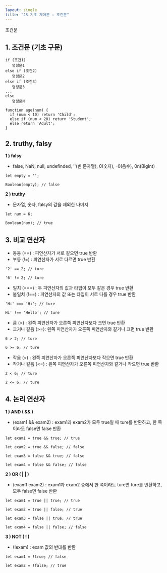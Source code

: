 ```yaml
---
layout: single
title: "JS 기초 제어문 : 조건문"
---
```


조건문

## 1. 조건문 (기초 구문)   

``` 
if (조건1)
   명령문1
else if (조건2)
   명령문2
else if (조건3)
   명령문3
...
else
   명령문N
``` 

```
function age(num) {
  if (num < 10) return 'Child';
  else if (num < 20) return 'Student';
  else return 'Adult';
}
```

## 2. truthy, falsy  

**1 ) falsy**  

- false, NaN, null, undefinded, ''(빈 문자열), 0(숫자), -0(음수), 0n(BigInt) 

``` 
let empty = ''; 

Boolean(empty); // false 
``` 

**2 ) truthy**  

- 문자열, 숫자, falsy의 값을 제외한 나머지  

``` 
let num = 6;

Boolean(num); // true 
```

## 3. 비교 연산자  

- 동등 (==) : 피연산자가 서로 같으면 true 반환  
- 부등 (!=) : 피연산자가 서로 다르면 true 반환   

```
'2' == 2; // ture 

'6' != 2; // ture 
``` 

- 일치 (===) : 두 피연산자의 값과 타입이 모두 같은 경우 true 반환   
- 불일치 (!==) : 피연산자의 값 또는 타입이 서로 다를 경우 true 반환   

``` 
'Hi' === 'Hi'; // ture

Hi' !== 'Hello'; // ture 
``` 

- 큼 (>) : 왼쪽 피연산자가 오른쪽 피연산자보다 크면 true 반환   
- 크거나 같음 (>=): 왼쪽 피연산자가 오른쪽 피연산자와 같거나 크면 true 반환   

```
6 > 2; // ture 

6 >= 6; // ture 
```

- 작음 (<) : 왼쪽 피연산자가 오른쪽 피연산자보다 작으면 true 반환   
- 작거나 같음 (<=) : 왼쪽 피연산자가 오른쪽 피연산자와 같거나 작으면 true 반환   

```
2 < 6; // ture 

2 <= 6; // ture 
``` 

## 4. 논리 연산자   

**1 ) AND ( && )**   

- (exam1 && exam2) : exam1과 exam2가 모두 true일 때 ture를 반환하고, 한 쪽이라도 false면 false 반환   

``` 
let exam1 = true && true; // true 

let exam2 = true && false; // false 

let exam3 = false && true; // false 

let exam4 = false && false; // false 
``` 

**2 ) OR ( | | )**

- (exam1  exam2) : exam1과 exam2 중에서 한 쪽이라도 ture면 ture를 반환하고, 모두 false면 false 반환   

``` 
let exam1 = true || true; // true 

let exam2 = true || false; // true 

let exam3 = false || true; // true 

let exam4 = false || false; // false 
``` 

**3 ) NOT ( ! )**

- (!exam) : exam 값의 반대를 반환  

``` 
let exam1 = !true; // false 

let exam2 = !false; // true 
```
